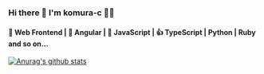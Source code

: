 ### Hi there 👋 I'm komura-c 🙋‍♂️
#### 🔆 Web Frontend | 💪 Angular | 💪 JavaScript | 👍 TypeScript | Python | Ruby and so on...
[![Anurag's github stats](https://github-readme-stats.vercel.app/api?username=komura-c)](https://github.com/anuraghazra/github-readme-stats)

<!--
**komura-c/komura-c** is a ✨ _special_ ✨ repository because its `README.md` (this file) appears on your GitHub profile.

Here are some ideas to get you started:

- 🔭 I’m currently working on ...
- 🌱 I’m currently learning ...
- 👯 I’m looking to collaborate on ...
- 🤔 I’m looking for help with ...
- 💬 Ask me about ...
- 📫 How to reach me: ...
- 😄 Pronouns: ...
- ⚡ Fun fact: ...
-->
